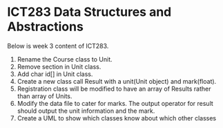 # ICT283 Data Structures and Abstractions 
Below is week 3 content of ICT283.

1. Rename the Course class to Unit.
2. Remove section in Unit class.
3. Add char id[] in Unit class.
4. Create a new class call Result with a unit(Unit object) and mark(float). 
5. Registration class will be modified to have an array of Results rather than array of Units.
6. Modify the data file to cater for marks. The output operator for result should output the unit information and the mark. 
7. Create a UML to show which classes know about which other classes
